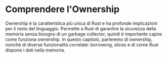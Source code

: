 # Comprendere l'Ownership

Ownership è la caratteristica più unica di Rust e ha profonde implicazioni per il resto del linguaggio. Permette a Rust di garantire la sicurezza della memoria senza bisogno di un garbage collector, quindi è importante capire come funziona ownership. In questo capitolo, parleremo di ownership, nonché di diverse funzionalità correlate: borrowing, slices e di come Rust dispone i dati nella memoria.
